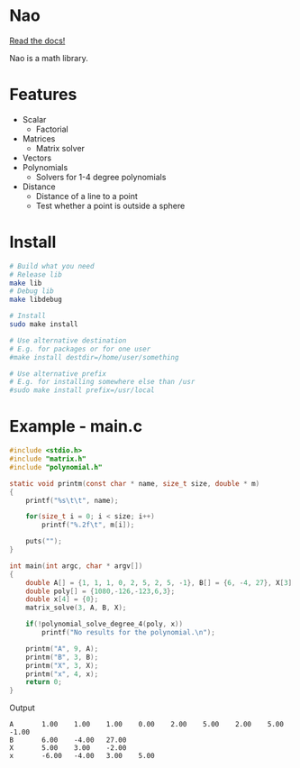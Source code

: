 Nao
===
[Read the docs!](https://nao.readthedocs.org)

Nao is a math library.

Features
===
* Scalar
  - Factorial
* Matrices
  - Matrix solver
* Vectors
* Polynomials
  - Solvers for 1-4 degree polynomials
* Distance
  - Distance of a line to a point
  - Test whether a point is outside a sphere

Install
===
```sh
# Build what you need
# Release lib
make lib
# Debug lib
make libdebug

# Install
sudo make install

# Use alternative destination
# E.g. for packages or for one user
#make install destdir=/home/user/something

# Use alternative prefix
# E.g. for installing somewhere else than /usr
#sudo make install prefix=/usr/local

```

Example - main.c
===
``` c
#include <stdio.h>
#include "matrix.h"
#include "polynomial.h"

static void printm(const char * name, size_t size, double * m)
{
	printf("%s\t\t", name);

	for(size_t i = 0; i < size; i++)
		printf("%.2f\t", m[i]);

	puts("");
}

int main(int argc, char * argv[])
{
	double A[] = {1, 1, 1, 0, 2, 5, 2, 5, -1}, B[] = {6, -4, 27}, X[3] = {0};
	double poly[] = {1080,-126,-123,6,3};
	double x[4] = {0};
	matrix_solve(3, A, B, X);

	if(!polynomial_solve_degree_4(poly, x))
		printf("No results for the polynomial.\n");

	printm("A", 9, A);
	printm("B", 3, B);
	printm("X", 3, X);
	printm("x", 4, x);
	return 0;
}
```
Output
```
A		1.00	1.00	1.00	0.00	2.00	5.00	2.00	5.00	-1.00
B		6.00	-4.00	27.00
X		5.00	3.00	-2.00
x		-6.00	-4.00	3.00	5.00
```
